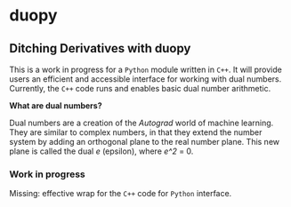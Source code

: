 # duopy
## Ditching Derivatives with duopy
This is a work in progress for a `Python` module written in `C++`. It will provide users an efficient and accessible interface for working with dual numbers. Currently, the `C++` code runs and enables basic dual number arithmetic.

**What are dual numbers?**

Dual numbers are a creation of the *Autograd* world of machine learning. They are similar to complex numbers, in that they extend the number system by adding an orthogonal plane to the real number plane. This new plane is called the dual *e* (epsilon), where *e^2* = 0. 



### Work in progress
 Missing: effective wrap for the `C++` code for `Python` interface.

